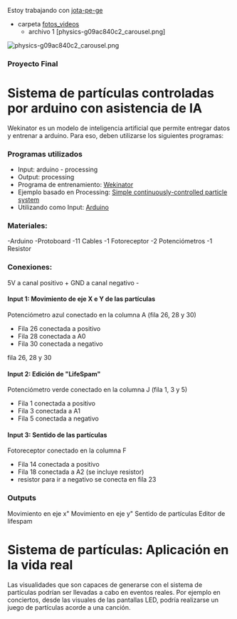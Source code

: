 Estoy trabajando con [jota-pe-ge](https://gibhub.com/jota-pe-ge)

* carpeta [fotos_videos](fotos_videos)
  * archivo 1 [physics-g09ac840c2_carousel.png]

![physics-g09ac840c2_carousel.png](physics-g09ac840c2_carousel.png)

### Proyecto Final
# Sistema de partículas controladas por arduino con asistencia de IA
Wekinator es un modelo de inteligencia artificial que permite entregar datos y entrenar a arduino. Para eso, deben utilizarse los siguientes programas:



### Programas utilizados
* Input: arduino - processing
* Output: processing
* Programa de entrenamiento: [Wekinator](http://www.wekinator.org/)
* Ejemplo basado en Processing: [Simple continuously-controlled particle system](http://www.wekinator.org/examples/#Processing_animation_audio)
* Utilizando como Input: [Arduino](http://www.wekinator.org/examples/#Arduino)

### Materiales:

-Arduino
-Protoboard
-11 Cables
-1 Fotoreceptor
-2 Potenciómetros
-1 Resistor






### Conexiones:
5V a canal positivo +
GND a canal negativo -


#### Input 1: Movimiento de eje X e Y de las partículas
Potenciómetro azul conectado en la columna A (fila 26, 28 y 30)
* Fila 26 conectada a positivo
* Fila 28 conectada a A0
* Fila 30 conectada a negativo

fila 26, 28 y 30



#### Input 2: Edición de "LifeSpam"
Potenciómetro verde conectado en la columna J (fila 1, 3 y 5)
* Fila 1 conectada a positivo 
* Fila 3 conectada a A1
* Fila 5 conectada a negativo 



#### Input 3: Sentido de las partículas
Fotoreceptor conectado en la columna F 
* Fila 14 conectada a positivo 
* Fila 18 conectada a A2 (se incluye resistor)
* resistor para ir a negativo se conecta en fila 23


### Outputs
Movimiento en eje x" 
Movimiento en eje y"
Sentido de partículas
Editor de lifespam


# Sistema de partículas: Aplicación en la vida real
Las visualidades que son capaces de generarse con el sistema de partículas podrían ser llevadas a cabo en eventos reales. Por ejemplo en conciertos, desde las visuales de las pantallas LED, podría realizarse un juego de partículas acorde a una canción.





